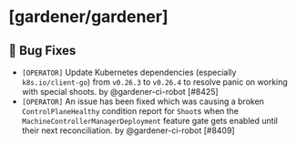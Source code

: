 # [gardener/gardener]

## 🐛 Bug Fixes

- `[OPERATOR]` Update Kubernetes dependencies (especially `k8s.io/client-go`) from `v0.26.3` to `v0.26.4` to resolve panic on working with special shoots. by @gardener-ci-robot [#8425]
- `[OPERATOR]` An issue has been fixed which was causing a broken `ControlPlaneHealthy` condition report for `Shoot`s when the `MachineControllerManagerDeployment` feature gate gets enabled until their next reconciliation. by @gardener-ci-robot [#8409]